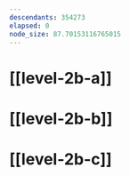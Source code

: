 ```yaml
---
descendants: 354273
elapsed: 0
node_size: 87.70153116765015
---
```


# [[level-2b-a]]

# [[level-2b-b]]

# [[level-2b-c]]
